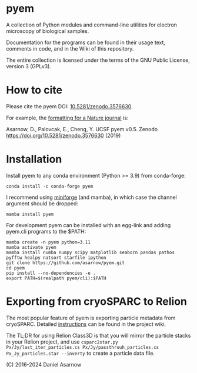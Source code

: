 # pyem
A collection of Python modules and command-line utilities for electron microscopy of biological samples.

Documentation for the programs can be found in their usage text, comments in code, and in the Wiki of this repository.

The entire collection is licensed under the terms of the GNU Public License, version 3 (GPLv3).

# How to cite

Please cite the pyem DOI: [10.5281/zenodo.3576630](https://doi.org/10.5281/zenodo.3576630).

For example, the [formatting for a Nature journal](https://www.nature.com/nature/for-authors/formatting-guide) is:

Asarnow, D., Palovcak, E., Cheng, Y. UCSF pyem v0.5. Zenodo https://doi.org/10.5281/zenodo.3576630 (2019)

# Installation

Install pyem to any conda environment (Python >= 3.9) from conda-forge:

```
conda install -c conda-forge pyem
```

I recommend using [miniforge](https://github.com/conda-forge/miniforge) (and mamba), in which case the channel argument should be dropped:

```
mamba install pyem
```

For development pyem can be installed with an egg-link and adding pyem.cli programs to the $PATH:

```
mamba create -n pyem python=3.11
mamba activate pyem
mamba install numba numpy scipy matplotlib seaborn pandas pathos pyfftw healpy natsort starfile ipython
git clone https://github.com/asarnow/pyem.git
cd pyem
pip install --no-dependencies -e .
export PATH=$(realpath pyem/cli):$PATH
```

# Exporting from cryoSPARC to Relion

The most popular feature of pyem is exporting particle metadata from cryoSPARC.
Detailed [instructions](https://github.com/asarnow/pyem/wiki/Export-from-cryoSPARC-v2) can be found in the project wiki.

The TL;DR for using Relion Class3D is that you will mirror the particle stacks in your Relion project, and use
`csparc2star.py Px/Jy/last_iter_particles.cs Px/Jy/passthrouh_particles.cs Px_Jy_particles.star --inverty`
to create a particle data file.

(C) 2016-2024 Daniel Asarnow
